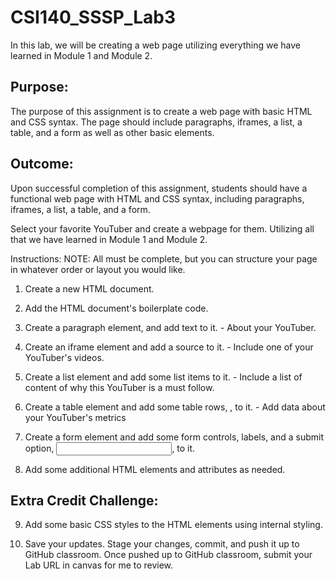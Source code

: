 # CSI140_SSSP_Lab3
In this lab, we will be creating a web page utilizing everything we have learned in Module 1 and Module 2. 
<h2>Purpose:</h2>

The purpose of this assignment is to create a web page with basic HTML and CSS syntax. The page should include paragraphs, 
iframes, a list, a table, and a form as well as other basic elements.

<h2>Outcome:</h2>

Upon successful completion of this assignment, students should have a functional web page with HTML and CSS syntax, 
including paragraphs, iframes, a list, a table, and a form.

Select your favorite YouTuber and create a webpage for them. Utilizing all that we have learned in Module 1 and Module 2.

Instructions: NOTE: All must be complete, but you can structure your page in whatever order or layout you would like.

1. Create a new HTML document.

2. Add the HTML document's boilerplate code.

3. Create a paragraph element, and add text to it. - About your YouTuber.

4. Create an iframe element and add a source to it. - Include one of your YouTuber's videos.

5. Create a list element and add some list items to it. - Include a list of content of why this YouTuber is a must follow.

6. Create a table element and add some table rows, <tr>, to it. - Add data about your YouTuber's metrics 

7. Create a form element and add some form controls, labels, and a submit option, <input>, to it. 

8. Add some additional HTML elements and attributes as needed.


  <h2>Extra Credit Challenge:</h2> 

9. Add some basic CSS styles to the HTML elements using internal styling.

10. Save your updates. Stage your changes, commit, and push it up to GitHub classroom. Once pushed up to GitHub classroom, submit your Lab URL in canvas for me to review.
